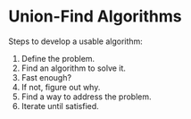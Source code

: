 # Union-Find Algorithms

Steps to develop a usable algorithm: 

1. Define the problem.
2. Find an algorithm to solve it.
3. Fast enough?
4. If not, figure out why.
5. Find a way to address the problem.
6. Iterate until satisfied.



